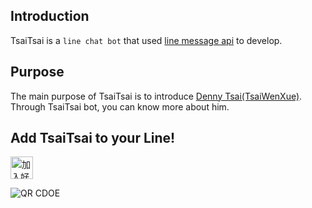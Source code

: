 ## Introduction

TsaiTsai is a `line chat bot` that used [line message api](https://developers.line.biz/en/services/messaging-api/) to develop. 

## Purpose

The main purpose of TsaiTsai is to introduce [Denny Tsai(TsaiWenXue)](https://github.com/TsaiWenXue). Through TsaiTsai bot, you can know more about him.

## Add TsaiTsai to your Line! 

<a href="http://nav.cx/huFumFm"><img src="https://scdn.line-apps.com/n/line_add_friends/btn/zh-Hant.png" alt="加入好友" height="36" border="0"></a>

![QR CDOE](https://qr-official.line.me/sid/M/851lcihe.png)

